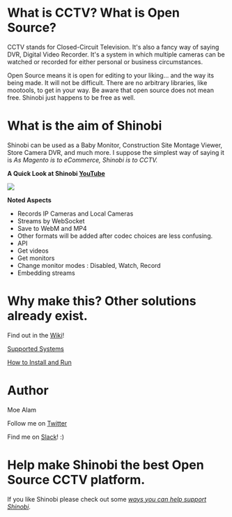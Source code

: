 # What is CCTV? What is Open Source?
CCTV stands for Closed-Circuit Television. It's also a fancy way of saying DVR, Digital Video Recorder. It's a system in which multiple cameras can be watched or recorded for either personal or business circumstances.

Open Source means it is open for editing to your liking... and the way its being made. It will not be difficult. There are no arbitrary libraries, like mootools, to get in your way. Be aware that open source does not mean free. Shinobi just happens to be free as well.

# What is the aim of Shinobi
Shinobi can be used as a Baby Monitor, Construction Site Montage Viewer, Store Camera DVR, and much more. I suppose the simplest way of saying it is *As Magento is to eCommerce, Shinobi is to CCTV.*

**A Quick Look at Shinobi <a href="https://www.youtube.com/watch?v=Z2hr5E8w8Q8">YouTube</a>**

<img src="https://github.com/moeiscool/Shinobi/raw/master/web/libs/img/demo.gif">

**Noted Aspects**
- Records IP Cameras and Local Cameras
- Streams by WebSocket
- Save to WebM and MP4
 - Other formats will be added after codec choices are less confusing.
- API
 - Get videos
 - Get monitors
 - Change monitor modes : Disabled, Watch, Record
 - Embedding streams

# Why make this? Other solutions already exist.

Find out in the <a href="https://github.com/moeiscool/Shinobi/wiki">Wiki</a>!

<a href="https://github.com/moeiscool/Shinobi/wiki/Supported-Systems">Supported Systems</a>

<a href="https://github.com/moeiscool/Shinobi/wiki/Install">How to Install and Run</a>


# Author

Moe Alam

Follow me on <a href="https://twitter.com/moe_alam">Twitter</a>

Find me on <a href="https://shinobicctv.herokuapp.com/">Slack</a>! :) 

# Help make Shinobi the best Open Source CCTV platform.

If you like Shinobi please check out some *<a href="https://github.com/moeiscool/Shinobi/wiki/Support-Shinobi">ways you can help support Shinobi</a>*.
